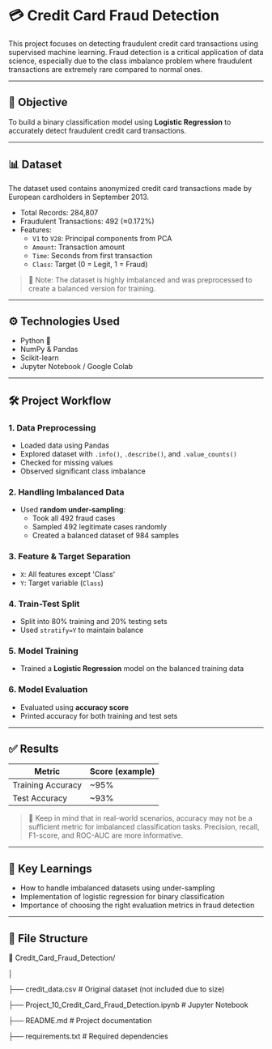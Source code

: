 # 💳 Credit Card Fraud Detection

This project focuses on detecting fraudulent credit card transactions using supervised machine learning. Fraud detection is a critical application of data science, especially due to the class imbalance problem where fraudulent transactions are extremely rare compared to normal ones.

---

## 🧠 Objective

To build a binary classification model using **Logistic Regression** to accurately detect fraudulent credit card transactions.

---

## 📊 Dataset

The dataset used contains anonymized credit card transactions made by European cardholders in September 2013.

- Total Records: 284,807
- Fraudulent Transactions: 492 (≈0.172%)
- Features:
  - `V1` to `V28`: Principal components from PCA
  - `Amount`: Transaction amount
  - `Time`: Seconds from first transaction
  - `Class`: Target (0 = Legit, 1 = Fraud)

> 📌 Note: The dataset is highly imbalanced and was preprocessed to create a balanced version for training.

---

## ⚙️ Technologies Used

- Python 🐍
- NumPy & Pandas
- Scikit-learn
- Jupyter Notebook / Google Colab

---

## 🛠️ Project Workflow

### 1. Data Preprocessing
- Loaded data using Pandas
- Explored dataset with `.info()`, `.describe()`, and `.value_counts()`
- Checked for missing values
- Observed significant class imbalance

### 2. Handling Imbalanced Data
- Used **random under-sampling**:
  - Took all 492 fraud cases
  - Sampled 492 legitimate cases randomly
  - Created a balanced dataset of 984 samples

### 3. Feature & Target Separation
- `X`: All features except 'Class'
- `Y`: Target variable (`Class`)

### 4. Train-Test Split
- Split into 80% training and 20% testing sets
- Used `stratify=Y` to maintain balance

### 5. Model Training
- Trained a **Logistic Regression** model on the balanced training data

### 6. Model Evaluation
- Evaluated using **accuracy score**
- Printed accuracy for both training and test sets

---

## ✅ Results

| Metric         | Score (example) |
|----------------|-----------------|
| Training Accuracy | ~95% |
| Test Accuracy     | ~93% |

> 🚨 Keep in mind that in real-world scenarios, accuracy may not be a sufficient metric for imbalanced classification tasks. Precision, recall, F1-score, and ROC-AUC are more informative.

---

## 🧠 Key Learnings

- How to handle imbalanced datasets using under-sampling
- Implementation of logistic regression for binary classification
- Importance of choosing the right evaluation metrics in fraud detection

---

## 📂 File Structure
📁 Credit_Card_Fraud_Detection/

│

├── credit_data.csv # Original dataset (not included due to size)

├── Project_10_Credit_Card_Fraud_Detection.ipynb # Jupyter Notebook

├── README.md # Project documentation

├── requirements.txt # Required dependencies
